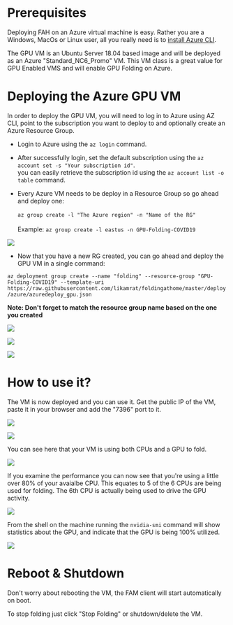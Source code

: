 # Prerequisites

Deploying FAH on an Azure virtual machine is easy. Rather you are a Windows, MacOs or Linux user, all you really need is to [install Azure CLI](https://docs.microsoft.com/en-us/cli/azure/install-azure-cli?view=azure-cli-latest). 

The GPU VM is an Ubuntu Server 18.04 based image and will be deployed as an Azure "Standard_NC6_Promo" VM.  This VM class is a great value for GPU Enabled VMS and will enable GPU Folding on Azure. 

# Deploying the Azure GPU VM

In order to deploy the GPU VM, you will need to log in to Azure using AZ CLI, point to the subscription you want to deploy to and optionally create an Azure Resource Group.

* Login to Azure using the ```az login``` command.

* After successfully login, set the default subscription using the ```az account set -s "Your subscription id"```.<br> you can easily retrieve the subscription id using the ```az account list -o table``` command. 

* Every Azure VM needs to be deploy in a Resource Group so go ahead and deploy one: <br>   
```az group create -l "The Azure region" -n "Name of the RG"``` <br>   
Example: ```az group create -l eastus -n GPU-Folding-COVID19```

![](../img/Azure/rg_01.png)

* Now that you have a new RG created, you can go ahead and deploy the GPU VM in a single command: <br>

```az deployment group create --name "folding" --resource-group "GPU-Folding-COVID19" --template-uri https://raw.githubusercontent.com/likamrat/foldingathome/master/deploy/azure/azuredeploy_gpu.json```

**Note: Don't forget to match the resource group name based on the one you created**

![](../img/Azure/az_01.png)

![](../img/Azure/az_02.png)

![](../img/Azure/az_03.png)

# How to use it?

The VM is now deployed and you can use it. Get the public IP of the VM, paste it in your browser and add the "7396" port to it. 

![](../img/Azure/deployed_01.png)

![](../img/Azure/deployed_02.png)

You can see here that your VM is using both CPUs and a GPU to fold.

![](../img/Azure/deployed_03gpu.png)

If you examine the performance you can now see that you're using a little over 80% of your avaialbe CPU.  This equates to 5 of the 6 CPUs are being used for folding.  The 6th CPU is actually being used to drive the GPU activity.

![](../img/Azure/perf_01gpu.png)

From the shell on the machine running the ```nvidia-smi``` command will show statistics about the GPU, and indicate that the GPU is being 100% utilized.

![](../img/Azure/perf_02gpu.png)

# Reboot & Shutdown

Don't worry about rebooting the VM, the FAM client will start automatically on boot. 

To stop folding just click "Stop Folding" or shutdown/delete the VM. 
